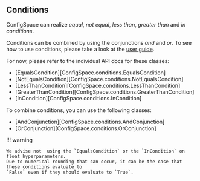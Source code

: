 ## Conditions
ConfigSpace can realize *equal*, *not equal*, *less than*, *greater than* and
*in conditions*.

Conditions can be combined by using the conjunctions *and* and *or*.
To see how to use conditions, please take a look at the [user guide](../guide.md).

For now, please refer to the individual API docs for these classes:

* [EqualsCondition][ConfigSpace.conditions.EqualsCondition]
* [NotEqualsCondition][ConfigSpace.conditions.NotEqualsCondition]
* [LessThanCondition][ConfigSpace.conditions.LessThanCondition]
* [GreaterThanCondition][ConfigSpace.conditions.GreaterThanCondition]
* [InCondition][ConfigSpace.conditions.InCondition]

To combine conditions, you can use the following classes:
* [AndConjunction][ConfigSpace.conditions.AndConjunction]
* [OrConjunction][ConfigSpace.conditions.OrConjunction]

!!! warning
 
    We advise not  using the `EqualsCondition` or the `InCondition` on float hyperparameters.
    Due to numerical rounding that can occur, it can be the case that these conditions evaluate to
    `False` even if they should evaluate to `True`.
